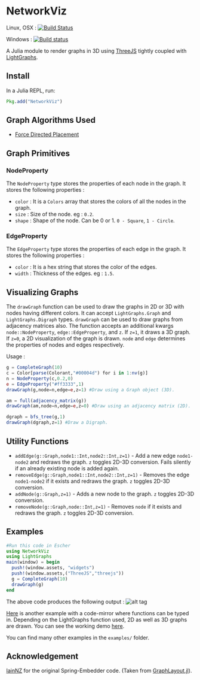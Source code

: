 # NetworkViz
Linux, OSX : [![Build Status](https://travis-ci.org/abhijithanilkumar/NetworkViz.jl.svg?branch=master)](https://travis-ci.org/abhijithanilkumar/NetworkViz.jl)

Windows : [![Build status](https://ci.appveyor.com/api/projects/status/c7ktq0w08yq281gt/branch/master?svg=true)](https://ci.appveyor.com/project/abhijithanilkumar/networkviz-jl/branch/master)

A Julia module to render graphs in 3D using [ThreeJS](https://github.com/rohitvarkey/ThreeJS.jl) tightly coupled with [LightGraphs](https://github.com/JuliaGraphs/LightGraphs.jl).

## Install

In a Julia REPL, run:

```julia
Pkg.add("NetworkViz")
```
## Graph Algorithms Used

* [Force Directed Placement](http://emr.cs.iit.edu/~reingold/force-directed.pdf)

## Graph Primitives

### NodeProperty

The `NodeProperty` type stores the properties of each node in the graph. It stores the following properties :

* `color` : It is a `Colors` array that stores the colors of all the nodes in the graph.
* `size` : Size of the node. eg : `0.2`.
* `shape` : Shape of the node. Can be 0 or 1. `0 - Square`, `1 - Circle`.

### EdgeProperty

The `EdgeProperty` type stores the properties of each edge in the graph. It stores the following properties :

* `color` : It is a hex string that stores the color of the edges.
* `width` : Thickness of the edges. eg : `1.5`.

## Visualizing Graphs

The `drawGraph` function can be used to draw the graphs in 2D or 3D with nodes having different colors. It can accept `LightGraphs.Graph` and `LightGraphs.Digraph` types. `drawGraph` can be used to draw graphs from adjacency matrices also. The function accepts an additional kwargs `node::NodeProperty`, `edge::EdgeProperty`, and `z`. If `z=1`, it draws a 3D graph. If `z=0`, a 2D visualization of the graph is drawn. `node` and `edge` determines the properties of nodes and edges respectively.

Usage :
```julia
g = CompleteGraph(10)
c = Color[parse(Colorant,"#00004d") for i in 1:nv(g)]
n = NodeProperty(c,0.2,0)
e = EdgeProperty("#ff3333",1)
drawGraph(g,node=n,edge=e,z=1) #Draw using a Graph object (3D).

am = full(adjacency_matrix(g))
drawGraph(am,node=n,edge=e,z=0) #Draw using an adjacency matrix (2D).

dgraph = bfs_tree(g,1)
drawGraph(dgraph,z=1) #Draw a Digraph.
```
## Utility Functions

* `addEdge(g::Graph,node1::Int,node2::Int,z=1)` - Add a new edge `node1-node2` and redraws the graph. `z` toggles 2D-3D conversion. Fails silently if an already existing node is added again.
* `removeEdge(g::Graph,node1::Int,node2::Int,z=1)` - Removes the edge `node1-node2` if it exists and redraws the graph. `z` toggles 2D-3D conversion.
* `addNode(g::Graph,z=1)` - Adds a new node to the graph. `z` toggles 2D-3D conversion.
* `removeNode(g::Graph,node::Int,z=1)` - Removes `node` if it exists and redraws the graph. `z` toggles 2D-3D conversion.

## Examples

```julia
#Run this code in Escher
using NetworkViz
using LightGraphs
main(window) = begin
  push!(window.assets, "widgets")
  push!(window.assets,("ThreeJS","threejs"))
  g = CompleteGraph(10)
  drawGraph(g)
end
```
The above code produces the following output :
![alt tag](https://raw.githubusercontent.com/abhijithanilkumar/NetworkViz.jl/master/examples/networkviz.gif)


[Here](https://github.com/abhijithanilkumar/NetworkViz.jl/blob/master/examples/codemirror.jl) is another example with a code-mirror where functions can be typed in. Depending on the LightGraphs function used, 2D as well as 3D graphs are drawn. You can see the working demo [here](https://www.youtube.com/watch?v=Ac3cneCRTZo).

You can find many other examples in the `examples/` folder.

## Acknowledgement

[IainNZ](https://github.com/IainNZ) for the original Spring-Embedder code. (Taken from [GraphLayout.jl](https://github.com/IainNZ/GraphLayout.jl/blob/master/src/spring.jl)).
